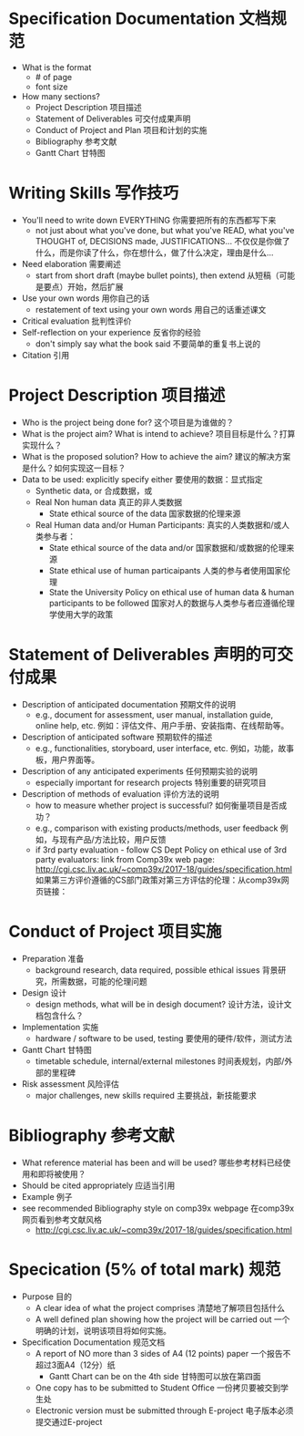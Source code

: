 # Specification Documentation 文档规范

* What is the format
  * \# of page
  * font size
* How many sections?
  * Project Description 项目描述
  * Statement of Deliverables 可交付成果声明
  * Conduct of Project and Plan 项目和计划的实施
  * Bibliography 参考文献
  * Gantt Chart 甘特图

# Writing Skills 写作技巧

* You'll need to write down EVERYTHING 你需要把所有的东西都写下来
  * not just about what you've done, but what you've READ, what you've THOUGHT of, DECISIONS made, JUSTIFICATIONS... 不仅仅是你做了什么，而是你读了什么，你在想什么，做了什么决定，理由是什么…
* Need elaboration 需要阐述
  * start from short draft (maybe bullet points), then extend 从短稿（可能是要点）开始，然后扩展
* Use your own words 用你自己的话
  * restatement of text using your own words 用自己的话重述课文
* Critical evaluation 批判性评价
* Self-reflection on your experience 反省你的经验
  * don't simply say what the book said 不要简单的重复书上说的
* Citation 引用

# Project Description 项目描述

* Who is the project being done for? 这个项目是为谁做的？
* What is the project aim? What is intend to achieve? 项目目标是什么？打算实现什么？
* What is the proposed solution? How to achieve the aim? 建议的解决方案是什么？如何实现这一目标？
* Data to be used: explicitly specify either 要使用的数据：显式指定
  * Synthetic data, or 合成数据，或
  * Real Non human data 真正的非人类数据
    * State ethical source of the data 国家数据的伦理来源
  * Real Human data and/or Human Participants: 真实的人类数据和/或人类参与者：
    * State ethical source of the data and/or 国家数据和/或数据的伦理来源
    * State ethical use of human particaipants 人类的参与者使用国家伦理
    * State the University Policy on ethical use of human data & human participants to be followed 国家对人的数据与人类参与者应遵循伦理学使用大学的政策

# Statement of Deliverables 声明的可交付成果

* Description of anticipated documentation 预期文件的说明
  * e.g., document for assessment, user manual, installation guide, online help, etc. 例如：评估文件、用户手册、安装指南、在线帮助等。
* Description of anticipated software 预期软件的描述
  * e.g., functionalities, storyboard, user interface, etc. 例如，功能，故事板，用户界面等。
* Description of any anticipated experiments 任何预期实验的说明
  * especially important for research projects 特别重要的研究项目
* Description of methods of evaluation 评价方法的说明
  * how to measure whether project is successful? 如何衡量项目是否成功？
  * e.g., comparison with existing products/methods, user feedback 例如，与现有产品/方法比较，用户反馈
  * if 3rd party evaluation - follow CS Dept Policy on ethical use of 3rd party evaluators: link from  Comp39x web page: http://cgi.csc.liv.ac.uk/~comp39x/2017-18/guides/specification.html 如果第三方评价遵循的CS部门政策对第三方评估的伦理：从comp39x网页链接：

# Conduct of Project 项目实施

* Preparation 准备
  * background research, data required, possible ethical issues 背景研究，所需数据，可能的伦理问题
* Design 设计
  * design methods, what will be in desigh document? 设计方法，设计文档包含什么？
* Implementation 实施
  * hardware / software to be used, testing 要使用的硬件/软件，测试方法
* Gantt Chart 甘特图
  * timetable schedule, internal/external milestones 时间表规划，内部/外部的里程碑
* Risk assessment 风险评估
  * major challenges, new skills required 主要挑战，新技能要求

# Bibliography 参考文献

* What reference material has been and will be used? 哪些参考材料已经使用和即将被使用？
* Should be cited appropriately 应适当引用
* Example 例子
* see recommended Bibliography style on comp39x webpage 在comp39x网页看到参考文献风格
  * http://cgi.csc.liv.ac.uk/~comp39x/2017-18/guides/specification.html

# Specication (5% of total mark) 规范

* Purpose 目的
  * A clear idea of what the project comprises 清楚地了解项目包括什么
  * A well defined plan showing how the project will be carried out 一个明确的计划，说明该项目将如何实施。
* Specification Documentation 规范文档
  * A report of NO more than 3 sides of A4 (12 points) paper 一个报告不超过3面A4（12分）纸
    * Gantt Chart can be on the 4th side 甘特图可以放在第四面
  * One copy has to be submitted to Student Office 一份拷贝要被交到学生处
  * Electronic version must be submitted through E-project 电子版本必须提交通过E-project